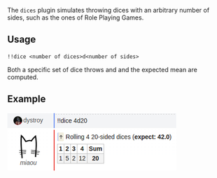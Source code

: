 The `dices` plugin simulates throwing dices with an arbitrary number of sides, such as the ones of Role Playing Games.

## Usage

    !!dice <number of dices>d<number of sides>

Both a specific set of dice throws and and the expected mean are computed.

## Example

![dice throwing](doc/dices.png)
